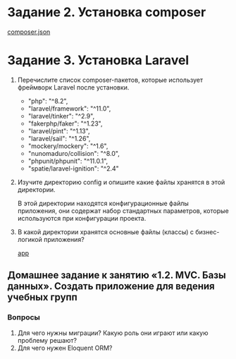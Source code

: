 # Задание 2. Установка composer
[composer.json](https://github.com/irinarinch/laravel/blob/main/composer.json)

# Задание 3. Установка Laravel
1. Перечислите список composer-пакетов, которые использует фреймворк Laravel после установки.
   
   - "php": "^8.2",
   - "laravel/framework": "^11.0",
   - "laravel/tinker": "^2.9",
   - "fakerphp/faker": "^1.23",
   - "laravel/pint": "^1.13",
   - "laravel/sail": "^1.26",
   - "mockery/mockery": "^1.6",
   - "nunomaduro/collision": "^8.0",
   - "phpunit/phpunit": "^11.0.1",
   - "spatie/laravel-ignition": "^2.4"

2. Изучите директорию config и опишите какие файлы хранятся в этой директории.
   
   В этой директории находятся конфигурационные файлы приложения, они содержат набор стандартных параметров, которые используются при конфигурации проекта.

3. В какой директории хранятся основные файлы (классы) с бизнес-логикой приложения?
   
   [app](https://github.com/irinarinch/laravel/tree/main/app)

## Домашнее задание к занятию «1.2. MVC. Базы данных». Создать приложение для ведения учебных групп
### Вопросы
1. Для чего нужны миграции? Какую роль они играют или какую проблему решают?
2. Для чего нужен Eloquent ORM? 